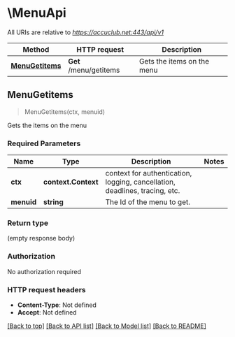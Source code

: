 # \MenuApi

All URIs are relative to *https://accuclub.net:443/api/v1*

Method | HTTP request | Description
------------- | ------------- | -------------
[**MenuGetitems**](MenuApi.md#MenuGetitems) | **Get** /menu/getitems | Gets the items on the menu



## MenuGetitems

> MenuGetitems(ctx, menuid)

Gets the items on the menu

### Required Parameters


Name | Type | Description  | Notes
------------- | ------------- | ------------- | -------------
**ctx** | **context.Context** | context for authentication, logging, cancellation, deadlines, tracing, etc.
**menuid** | **string**| The Id of the menu to get. | 

### Return type

 (empty response body)

### Authorization

No authorization required

### HTTP request headers

- **Content-Type**: Not defined
- **Accept**: Not defined

[[Back to top]](#) [[Back to API list]](../README.md#documentation-for-api-endpoints)
[[Back to Model list]](../README.md#documentation-for-models)
[[Back to README]](../README.md)

